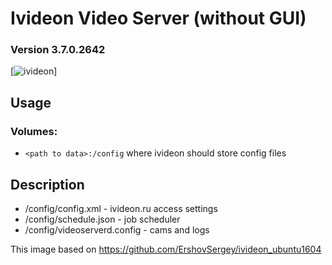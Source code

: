 # Ivideon Video Server (without GUI)
### Version 3.7.0.2642

[![ivideon](https://i1.wp.com/missiontech.com.au/wp-content/uploads/2017/08/Ivideon-Logo.png)]

## Usage

### Volumes:

* `<path to data>:/config`
where ivideon should store config files

## Description

* /config/config.xml - ivideon.ru access settings
* /config/schedule.json - job scheduler
* /config/videoserverd.config - cams and logs

This image based on https://github.com/ErshovSergey/ivideon_ubuntu1604
